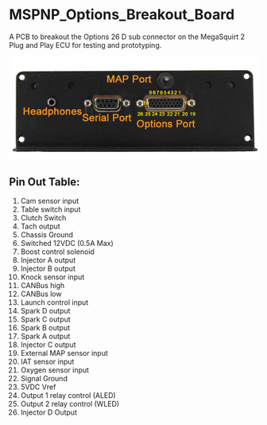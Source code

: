 # MSPNP_Options_Breakout_Board
A PCB to breakout the Options 26 D sub connector on the MegaSquirt 2 Plug and Play ECU for testing and prototyping.

![connector](https://github.com/ThePandoConnection/MSPNP_Options_Breakout_Board/blob/main/connectors13.jpg?raw=true)

## Pin Out Table:
1. Cam sensor input
2. Table switch input
3. Clutch Switch
4. Tach output
5. Chassis Ground
6. Switched 12VDC (0.5A Max)
7. Boost control solenoid
8. Injector A output
9. Injector B output
10. Knock sensor input
11. CANBus high
12. CANBus low
13. Launch control input
14. Spark D output
15. Spark C output
16. Spark B output
17. Spark A output
18. Injector C output
19. External MAP sensor input
20. IAT sensor input
21. Oxygen sensor input
22. Signal Ground
23. 5VDC Vref
24. Output 1 relay control (ALED)
25. Output 2 relay control (WLED)
26. Injector D Output
